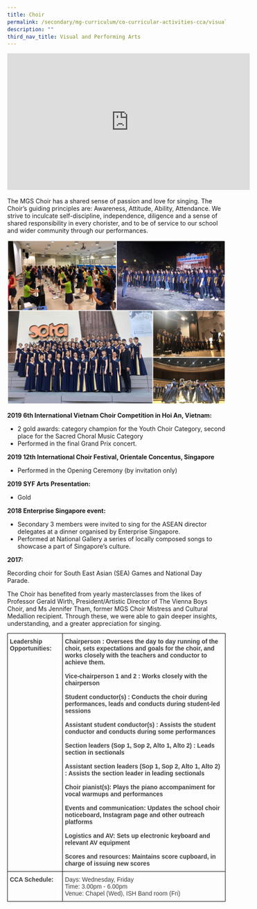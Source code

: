 ```yaml
---
title: Choir
permalink: /secondary/mg-curriculum/co-curricular-activities-cca/visual-and-performing-arts/choir/
description: ""
third_nav_title: Visual and Performing Arts
---
```

<iframe width="560" height="315" src="https://www.youtube.com/embed/qEwmGVCNneo" title="YouTube video player" frameborder="0" allow="accelerometer; autoplay; clipboard-write; encrypted-media; gyroscope; picture-in-picture" allowfullscreen></iframe>

The MGS Choir has a shared sense of passion and love for singing. The Choir’s guiding principles are: Awareness, Attitude, Ability, Attendance. We strive to inculcate self-discipline, independence, diligence and a sense of shared responsibility in every chorister, and to be of service to our school and wider community through our performances.

![](/images/choir.jpg)

**2019 6th International Vietnam Choir Competition in Hoi An, Vietnam:**

*   2 gold awards: category champion for the Youth Choir Category, second place for the Sacred Choral Music Category
*   Performed in the final Grand Prix concert.

  

**2019 12th International Choir Festival, Orientale Concentus, Singapore**

*   Performed in the Opening Ceremony (by invitation only)

  

**2019 SYF Arts Presentation:**

*   Gold

  

**2018 Enterprise Singapore event:**  

*   Secondary 3 members were invited to sing for the ASEAN director delegates at a dinner organised by Enterprise Singapore.
*   Performed at National Gallery a series of locally composed songs to showcase a part of Singapore’s culture.

  

**2017:**

Recording choir for South East Asian (SEA) Games and National Day Parade.

  

The Choir has benefited from yearly masterclasses from the likes of Professor Gerald Wirth, President/Artistic Director of The Vienna Boys Choir, and Ms Jennifer Tham, former MGS Choir Mistress and Cultural Medallion recipient. Through these, we were able to gain deeper insights, understanding, and a greater appreciation for singing.

<style type="text/css">
.tg  {border-collapse:collapse;border-spacing:0;}
.tg td{border-color:black;border-style:solid;border-width:1px;font-family:Arial, sans-serif;font-size:14px;
  overflow:hidden;padding:10px 5px;word-break:normal;}
.tg th{border-color:black;border-style:solid;border-width:1px;font-family:Arial, sans-serif;font-size:14px;
  font-weight:normal;overflow:hidden;padding:10px 5px;word-break:normal;}
.tg .tg-uwnk{color:#3D3D3D;text-align:left;vertical-align:top}
.tg .tg-bzr3{color:#3D3D3D;font-weight:bold;text-align:left;vertical-align:top}
</style>
<table class="tg">
<thead>
  <tr>
    <th class="tg-bzr3">Leadership Opportunities:</th>
    <th class="tg-bzr3">Chairperson : Oversees the day to day running of the choir, sets expectations and goals for the choir, and works closely with the teachers and conductor to achieve them.<br><br>Vice-chairperson 1 and 2 : Works closely with the chairperson<br><br>Student conductor(s) : Conducts the choir during performances, leads and conducts during student-led sessions<br><br>Assistant student conductor(s) : Assists the student conductor and conducts during some performances<br><br>Section leaders (Sop 1, Sop 2, Alto 1, Alto 2) : Leads section in sectionals<br><br>Assistant section leaders (Sop 1, Sop 2, Alto 1, Alto 2) : Assists the section leader in leading sectionals<br><br>Choir pianist(s): Plays the piano accompaniment for vocal warmups and performances<br><br>Events and communication: Updates the school choir noticeboard, Instagram page and other outreach platforms<br><br>Logistics and AV: Sets up electronic keyboard and relevant AV equipment<br><br>Scores and resources: Maintains score cupboard, in charge of issuing new scores</th>
  </tr>
</thead>
<tbody>
  <tr>
    <td class="tg-bzr3">CCA Schedule:</td>
    <td class="tg-uwnk">Days: Wednesday, Friday<br>Time: 3.00pm - 6.00pm<br>Venue: Chapel (Wed), ISH Band room (Fri)</td>
  </tr>
</tbody>
</table>

